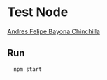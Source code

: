 # Test Node

[Andres Felipe Bayona Chinchilla](http://www.lullabylab.com)

## Run

```
  npm start
```